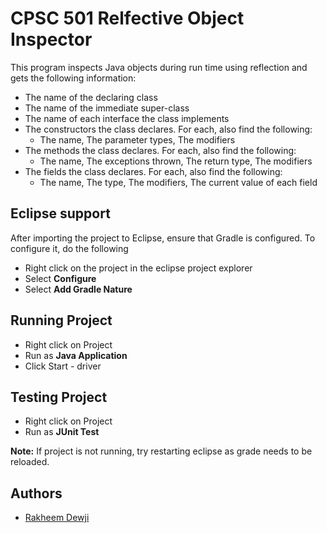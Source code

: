 # CPSC 501 Relfective Object Inspector

This program inspects Java objects during run time using reflection and gets the following information:
- The name of the declaring class
- The name of the immediate super-class
- The name of each interface the class implements
- The constructors the class declares. For each, also find the following:
	- The name, The parameter types, The modifiers
- The methods the class declares. For each, also find the following:
	- The name, The exceptions thrown, The return type, The modifiers
- The fields the class declares. For each, also find the following: 
	- The name, The type, The modifiers, The current value of each field


## Eclipse support

After importing the project to Eclipse, ensure that Gradle is configured. To configure it, do the following

- Right click on the project in the eclipse project explorer
- Select **Configure**
- Select **Add Gradle Nature**

## Running Project

- Right click on Project
- Run as **Java Application**
- Click Start - driver

## Testing Project

- Right click on Project
- Run as **JUnit Test**

**Note:** If project is not running, try restarting eclipse as grade needs to be reloaded.

## Authors

- [Rakheem Dewji](https://github.com/raksdewji)